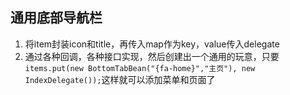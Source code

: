 ## 通用底部导航栏
1. 将item封装icon和title，再传入map作为key，value传入delegate
2. 通过各种回调，各种接口实现，然后创建出一个通用的玩意，只要`items.put(new BottomTabBean("{fa-home}","主页"), new IndexDelegate());`这样就可以添加菜单和页面了
